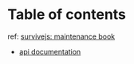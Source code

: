 # Table of contents

ref: [survivejs: maintenance book](https://survivejs.com/maintenance/)

* [api documentation](./api-documentation.md)